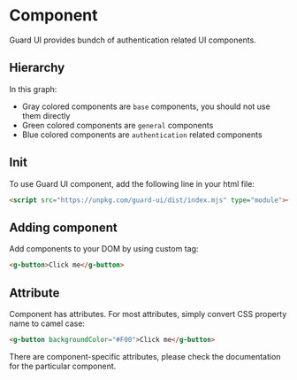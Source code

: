 # Component

Guard UI provides bundch of authentication related UI components.

## Hierarchy

<ZoomImg src="./images/components.png" />

In this graph:

* Gray colored components are `base` components, you should not use them directly
* Green colored components are `general` components
* Blue colored components are `authentication` related components

## Init

To use Guard UI component, add the following line in your html file:

```html
<script src="https://unpkg.com/guard-ui/dist/index.mjs" type="module"></script>
```

## Adding component

Add components to your DOM by using custom tag:

```html
<g-button>Click me</g-button>
```

## Attribute

Component has attributes. For most attributes, simply convert CSS property name to camel case:

```html
<g-button backgroundColor="#F00">Click me</g-button>
```

There are component-specific attributes, please check the documentation for the particular component.
